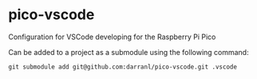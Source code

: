 # pico-vscode
Configuration for VSCode developing for the Raspberry Pi Pico

Can be added to a project as a submodule using the following command:

    git submodule add git@github.com:darranl/pico-vscode.git .vscode
